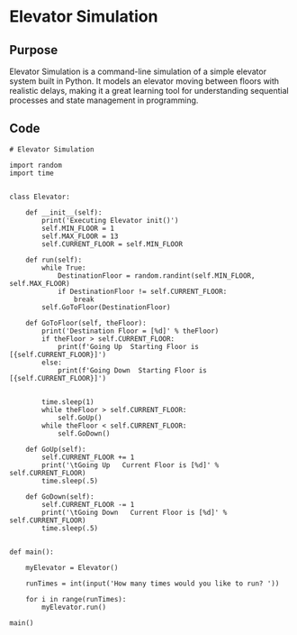 # Elevator Simulation
## Purpose
Elevator Simulation is a command-line simulation of a simple elevator system built in Python. It models an elevator moving between floors with realistic delays, making it a great learning tool for understanding sequential processes and state management in programming.
## Code
```
# Elevator Simulation

import random
import time


class Elevator:
    
    def __init__(self):
        print('Executing Elevator init()')
        self.MIN_FLOOR = 1
        self.MAX_FLOOR = 13
        self.CURRENT_FLOOR = self.MIN_FLOOR

    def run(self):
        while True:
            DestinationFloor = random.randint(self.MIN_FLOOR, self.MAX_FLOOR)
            if DestinationFloor != self.CURRENT_FLOOR:
                break
        self.GoToFloor(DestinationFloor)

    def GoToFloor(self, theFloor):
        print('Destination Floor = [%d]' % theFloor)
        if theFloor > self.CURRENT_FLOOR:
            print(f'Going Up  Starting Floor is [{self.CURRENT_FLOOR}]')
        else:
            print(f'Going Down  Starting Floor is [{self.CURRENT_FLOOR}]')


        time.sleep(1)
        while theFloor > self.CURRENT_FLOOR:
            self.GoUp()
        while theFloor < self.CURRENT_FLOOR:
            self.GoDown()

    def GoUp(self):
        self.CURRENT_FLOOR += 1
        print('\tGoing Up   Current Floor is [%d]' % self.CURRENT_FLOOR)
        time.sleep(.5)
        
    def GoDown(self):
        self.CURRENT_FLOOR -= 1
        print('\tGoing Down   Current Floor is [%d]' % self.CURRENT_FLOOR)
        time.sleep(.5)


def main():

    myElevator = Elevator()

    runTimes = int(input('How many times would you like to run? '))

    for i in range(runTimes):
        myElevator.run()

main()
```
